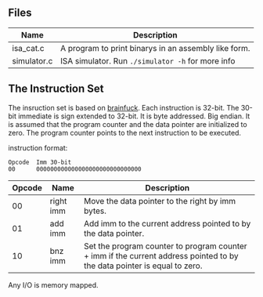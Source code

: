 ## Files
| Name        | Description                                          |
|-------------|------------------------------------------------------|
| isa_cat.c   | A program to print binarys in an assembly like form. |
| simulator.c | ISA simulator. Run `./simulator -h` for more info |


## The Instruction Set
The insruction set is based on [brainfuck](https://esolangs.org/wiki/Brainfuck).
Each instruction is 32-bit. The 30-bit immediate is sign extended to 32-bit.
It is byte addressed. Big endian. It is assumed that the program counter and
the data pointer are initialized to zero. The program counter points to the next
instruction to be executed.

instruction format:<br>
```
Opcode  Imm 30-bit
00      000000000000000000000000000000
```

| Opcode |  Name       |  Description                                                                      |
|--------|-------------|-----------------------------------------------------------------------------------|
| 00     |  right imm  |  Move the data pointer to the right by imm bytes.                                 |
| 01     |  add   imm  |  Add imm to the current address pointed to by the data pointer.                   |
| 10     |  bnz   imm  |  Set the program counter to program counter + imm if the current address pointed to by the data pointer is equal to zero. |

Any I/O is memory mapped.
